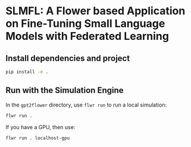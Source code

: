# SLMFL: A Flower based Application on Fine-Tuning Small Language Models with Federated Learning

## Install dependencies and project

```bash
pip install -e .
```

## Run with the Simulation Engine

In the `gpt2flower` directory, use `flwr run` to run a local simulation:

```bash
flwr run .
```

If you have a GPU, then use:
```bash
flwr run . localhost-gpu
```